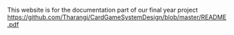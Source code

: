 This website is for the documentation part of our final year project
https://github.com/Tharangi/CardGameSystemDesign/blob/master/README.pdf
